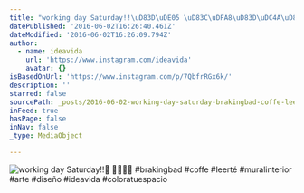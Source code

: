 ```yaml
---
title: "working day Saturday!!\uD83D\uDE05 \uD83C\uDFA8\uD83D\uDC4A\uD83D\uDC4A\uD83D\uDCAF #brakingbad #coffe #leerté #muralinterior #arte #diseño #ideavida #coloratuespacio"
datePublished: '2016-06-02T16:26:40.461Z'
dateModified: '2016-06-02T16:26:09.794Z'
author:
  - name: ideavida
    url: 'https://www.instagram.com/ideavida'
    avatar: {}
isBasedOnUrl: 'https://www.instagram.com/p/7QbfrRGx6k/'
description: ''
starred: false
sourcePath: _posts/2016-06-02-working-day-saturday-brakingbad-coffe-leerte.md
inFeed: true
hasPage: false
inNav: false
_type: MediaObject

---
```

![working day Saturday!!  #brakingbad #coffe #leerté #muralinterior #arte #diseño #ideavida #coloratuespacio](https://scontent.cdninstagram.com/t51.2885-15/s640x640/sh0.08/e35/11348210_1657695174465445_574529712_n.jpg?ig_cache_key=MTA2NzQ3NDAzNTcwNDI3NDU5Ng%3D%3D.2)